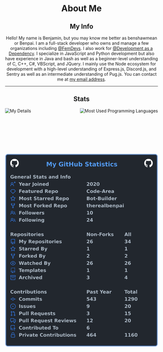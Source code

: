 <div align="center">
  <h1>About Me</h1>

  <h2>My Info</h2>
  <p>Hello! My name is Benjamin, but you may know me better as benshawmean or Benpai. I am a full-stack developer who owns and manage a few organizations including <a href="https://github.com/femdevs">@FemDevs</a>. I also work for <a href="https://github.com/Development-as-a-Dependency">@Development as a Dependency</a>. I specialize in JavaScript and Python development but also have experience in Java and bash as well as a beginner-level understanding of C, C++, C#, VBScript, and JQuery. I mainly use the Node ecosystem for development with a high-level understanding of Express.js, Discord.js, and Sentry as well as an intermediate understanding of Pug.js. You can contact me at <a href="mailto:therealbenpai@gmail.com">my email address</a>.</p>
  <hr>
  <h2>Stats</h2>
  <p>
    <img src="https://github-readme-stats.vercel.app/api?username=therealbenpai&show_icons=true&count_private=true&include_all_commits=false&text_color=000000&bg_color=45,ff0000,0000ff&ring_color=00fb10&border_color=000000" alt="My Details" align="left" height="150px"/>
    <img src="https://github-readme-stats.vercel.app/api/top-langs/?username=therealbenpai&langs_count=4&theme=dark&layout=compact&border_color=000000" alt="Most Used Programming Languages" align="right" height="150px"/>
  </p>
    <img src="images/userstats.svg" alt="User Stats" align="center"/>
</div>
